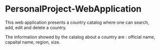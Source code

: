 # PersonalProject-WebApplication
This web application presents a country catalog where one can search, add, edit and delete a country. 

The information showed by the catalog about a country are : official name, capaital name, region, size. 
